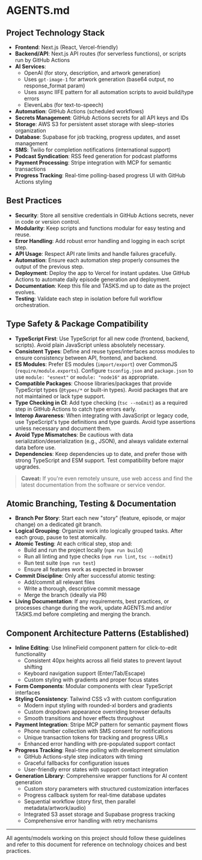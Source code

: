 # AGENTS.md

## Project Technology Stack

- **Frontend**: Next.js (React, Vercel-friendly)
- **Backend/API**: Next.js API routes (for serverless functions), or scripts run by GitHub Actions
- **AI Services**:
  - OpenAI (for story, description, and artwork generation)
  - Uses `gpt-image-1` for artwork generation (base64 output, no response_format param)
  - Uses async IIFE pattern for all automation scripts to avoid build/type errors
  - ElevenLabs (for text-to-speech)
- **Automation**: GitHub Actions (scheduled workflows)
- **Secrets Management**: GitHub Actions secrets for all API keys and IDs
- **Storage**: AWS S3 for persistent asset storage with sleep-stories organization
- **Database**: Supabase for job tracking, progress updates, and asset management
- **SMS**: Twilio for completion notifications (international support)
- **Podcast Syndication**: RSS feed generation for podcast platforms
- **Payment Processing**: Stripe integration with MCP for semantic transactions
- **Progress Tracking**: Real-time polling-based progress UI with GitHub Actions styling

## Best Practices

- **Security**: Store all sensitive credentials in GitHub Actions secrets, never in code or version control.
- **Modularity**: Keep scripts and functions modular for easy testing and reuse.
- **Error Handling**: Add robust error handling and logging in each script step.
- **API Usage**: Respect API rate limits and handle failures gracefully.
- **Automation**: Ensure each automation step properly consumes the output of the previous step.
- **Deployment**: Deploy the app to Vercel for instant updates. Use GitHub Actions to automate daily episode generation and deployment.
- **Documentation**: Keep this file and TASKS.md up to date as the project evolves.
- **Testing**: Validate each step in isolation before full workflow orchestration.

## Type Safety & Package Compatibility

- **TypeScript First**: Use TypeScript for all new code (frontend, backend, scripts). Avoid plain JavaScript unless absolutely necessary.
- **Consistent Types**: Define and reuse types/interfaces across modules to ensure consistency between API, frontend, and backend.
- **ES Modules**: Prefer ES modules (`import/export`) over CommonJS (`require/module.exports`). Configure `tsconfig.json` and `package.json` to use `module: "esnext"` or `module: "node16"` as appropriate.
- **Compatible Packages**: Choose libraries/packages that provide TypeScript types (`@types/*` or built-in types). Avoid packages that are not maintained or lack type support.
- **Type Checking in CI**: Add type checking (`tsc --noEmit`) as a required step in GitHub Actions to catch type errors early.
- **Interop Awareness**: When integrating with JavaScript or legacy code, use TypeScript's type definitions and type guards. Avoid type assertions unless necessary and document them.
- **Avoid Type Mismatches**: Be cautious with data serialization/deserialization (e.g., JSON), and always validate external data before use.
- **Dependencies**: Keep dependencies up to date, and prefer those with strong TypeScript and ESM support. Test compatibility before major upgrades.

> **Caveat:** If you're even remotely unsure, use web access and find the latest documentation from the software or service vendor.

## Atomic Branching, Testing & Documentation

- **Branch Per Story**: Start each new "story" (feature, episode, or major change) on a dedicated git branch.
- **Logical Grouping**: Organize work into logically grouped tasks. After each group, pause to test atomically.
- **Atomic Testing**: At each critical step, stop and:
  - Build and run the project locally (`npm run build`)
  - Run all linting and type checks (`npm run lint`, `tsc --noEmit`)
  - Run test suite (`npm run test`)
  - Ensure all features work as expected in browser
- **Commit Discipline**: Only after successful atomic testing:
  - Add/commit all relevant files
  - Write a thorough, descriptive commit message
  - Merge the branch (ideally via PR)
- **Living Documentation**: If any requirements, best practices, or processes change during the work, update AGENTS.md and/or TASKS.md before completing and merging the branch.

## Component Architecture Patterns (Established)

- **Inline Editing**: Use InlineField component pattern for click-to-edit functionality
  - Consistent 40px heights across all field states to prevent layout shifting
  - Keyboard navigation support (Enter/Tab/Escape)
  - Custom styling with gradients and proper focus states
- **Form Components**: Modular components with clear TypeScript interfaces
- **Styling Consistency**: Tailwind CSS v3 with custom configuration
  - Modern input styling with rounded-xl borders and gradients
  - Custom dropdown appearance overriding browser defaults
  - Smooth transitions and hover effects throughout
- **Payment Integration**: Stripe MCP pattern for semantic payment flows
  - Phone number collection with SMS consent for notifications
  - Unique transaction tokens for tracking and progress URLs
  - Enhanced error handling with pre-populated support contact
- **Progress Tracking**: Real-time polling with development simulation
  - GitHub Actions-style step indicators with timing
  - Graceful fallbacks for configuration issues
  - User-friendly error states with support contact integration
- **Generation Library**: Comprehensive wrapper functions for AI content generation
  - Custom story parameters with structured customization interfaces
  - Progress callback system for real-time database updates
  - Sequential workflow (story first, then parallel metadata/artwork/audio)
  - Integrated S3 asset storage and Supabase progress tracking
  - Comprehensive error handling with retry mechanisms

---

All agents/models working on this project should follow these guidelines and refer to this document for reference on technology choices and best practices.
